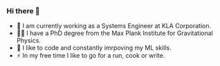 ### Hi there 👋

- 🔭 I am currently working as a Systems Engineer at KLA Corporation.
- 👩‍🔬 I have a PhD degree from the Max Plank Institute for Gravitational Physics.
- 🌱 I like to code and constantly imrpoving my ML skills.
- :zap: In my free time I like to go for a run, cook or write.
<!--
**A-bisht/A-bisht** is a ✨ _special_ ✨ repository because its `README.md` (this file) appears on your GitHub profile.



